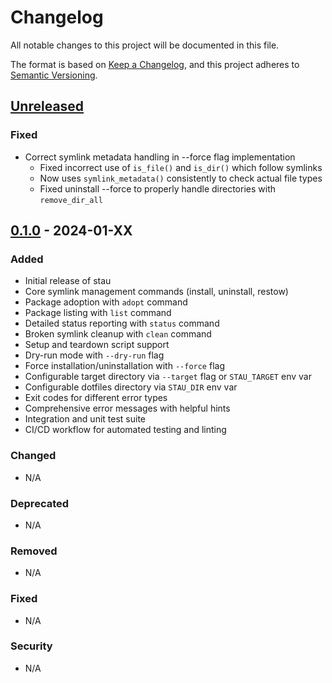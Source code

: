 # Changelog

All notable changes to this project will be documented in this file.

The format is based on [Keep a Changelog](https://keepachangelog.com/en/1.1.0/),
and this project adheres to [Semantic Versioning](https://semver.org/spec/v2.0.0.html).

## [Unreleased]

### Fixed

- Correct symlink metadata handling in --force flag implementation
  - Fixed incorrect use of `is_file()` and `is_dir()` which follow symlinks
  - Now uses `symlink_metadata()` consistently to check actual file types
  - Fixed uninstall --force to properly handle directories with `remove_dir_all`

## [0.1.0] - 2024-01-XX

### Added

- Initial release of stau
- Core symlink management commands (install, uninstall, restow)
- Package adoption with `adopt` command
- Package listing with `list` command
- Detailed status reporting with `status` command
- Broken symlink cleanup with `clean` command
- Setup and teardown script support
- Dry-run mode with `--dry-run` flag
- Force installation/uninstallation with `--force` flag
- Configurable target directory via `--target` flag or `STAU_TARGET` env var
- Configurable dotfiles directory via `STAU_DIR` env var
- Exit codes for different error types
- Comprehensive error messages with helpful hints
- Integration and unit test suite
- CI/CD workflow for automated testing and linting

### Changed

- N/A

### Deprecated

- N/A

### Removed

- N/A

### Fixed

- N/A

### Security

- N/A

[Unreleased]: https://github.com/mhalder/stau/compare/v0.1.0...HEAD
[0.1.0]: https://github.com/mhalder/stau/releases/tag/v0.1.0
